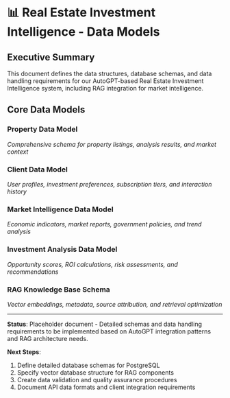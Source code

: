 # 📊 Real Estate Investment Intelligence - Data Models

## Executive Summary
This document defines the data structures, database schemas, and data handling requirements for our AutoGPT-based Real Estate Investment Intelligence system, including RAG integration for market intelligence.

## Core Data Models

### Property Data Model
*Comprehensive schema for property listings, analysis results, and market context*

### Client Data Model  
*User profiles, investment preferences, subscription tiers, and interaction history*

### Market Intelligence Data Model
*Economic indicators, market reports, government policies, and trend analysis*

### Investment Analysis Data Model
*Opportunity scores, ROI calculations, risk assessments, and recommendations*

### RAG Knowledge Base Schema
*Vector embeddings, metadata, source attribution, and retrieval optimization*

---

**Status**: Placeholder document - Detailed schemas and data handling requirements to be implemented based on AutoGPT integration patterns and RAG architecture needs.

**Next Steps**:
1. Define detailed database schemas for PostgreSQL
2. Specify vector database structure for RAG components  
3. Create data validation and quality assurance procedures
4. Document API data formats and client integration requirements 